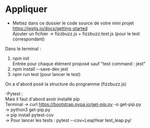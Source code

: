# Appliquer

- Mettez dans ce dossier le code source de votre mini projet <br>
https://jestjs.io/docs/getting-started <br>
Ajouter un fichier -> fizzbuzz.js + fizzbuzz.test.js (pour le test correspondant) <br>

Dans le terminal : <br>
1. npm init <br>
Entrée pour chaque élément proposé sauf "test command : jest" <br>
2. npm install --save-dev jest <br>
3. npm run test (pour lancer le test) <br>

On a d'abord posé la structure du programme (fizzbuzz.js) <br>


-Pytest :  <br>
Mais il faut d'abord avoir installé pip  <br>
Terminal -> curl https://bootstrap.pypa.io/get-pip.py -o get-pip.py  <br>
         -> python3 get-pip.py <br>
         -> pip install pytest-cov<br>
         -> Pour lancer les tests : pytest --cov=LeapYear test_leap.py/<br>